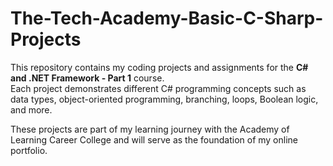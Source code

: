 # The-Tech-Academy-Basic-C-Sharp-Projects

This repository contains my coding projects and assignments for the **C# and .NET Framework - Part 1** course.  
Each project demonstrates different C# programming concepts such as data types, object-oriented programming, branching, loops, Boolean logic, and more.  

These projects are part of my learning journey with the Academy of Learning Career College and will serve as the foundation of my online portfolio.  
